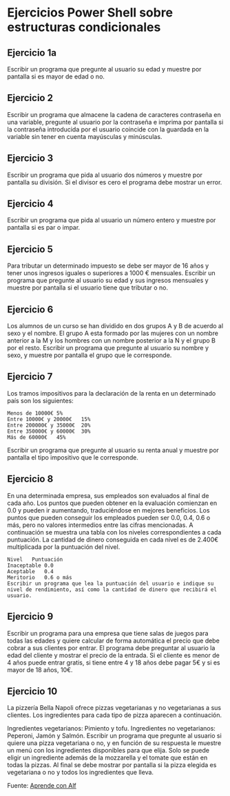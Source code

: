 # Ejercicios Power Shell sobre estructuras condicionales

## Ejercicio 1a
Escribir un programa que pregunte al usuario su edad y muestre por pantalla si es mayor de edad o no.

## Ejercicio 2
Escribir un programa que almacene la cadena de caracteres contraseña en una variable, pregunte al usuario por la contraseña e imprima por pantalla si la contraseña introducida por el usuario coincide con la guardada en la variable sin tener en cuenta mayúsculas y minúsculas.

## Ejercicio 3
Escribir un programa que pida al usuario dos números y muestre por pantalla su división. Si el divisor es cero el programa debe mostrar un error.

## Ejercicio 4
Escribir un programa que pida al usuario un número entero y muestre por pantalla si es par o impar.

## Ejercicio 5
Para tributar un determinado impuesto se debe ser mayor de 16 años y tener unos ingresos iguales o superiores a 1000 € mensuales. Escribir un programa que pregunte al usuario su edad y sus ingresos mensuales y muestre por pantalla si el usuario tiene que tributar o no.

## Ejercicio 6
Los alumnos de un curso se han dividido en dos grupos A y B de acuerdo al sexo y el nombre. El grupo A esta formado por las mujeres con un nombre anterior a la M y los hombres con un nombre posterior a la N y el grupo B por el resto. Escribir un programa que pregunte al usuario su nombre y sexo, y muestre por pantalla el grupo que le corresponde.

## Ejercicio 7
Los tramos impositivos para la declaración de la renta en un determinado país son los siguientes:

```Renta	Tipo impositivo
Menos de 10000€	5%
Entre 10000€ y 20000€	15%
Entre 200000€ y 35000€	20%
Entre 350000€ y 60000€	30%
Más de 60000€	45%
```

Escribir un programa que pregunte al usuario su renta anual y muestre por pantalla el tipo impositivo que le corresponde.

## Ejercicio 8
En una determinada empresa, sus empleados son evaluados al final de cada año. Los puntos que pueden obtener en la evaluación comienzan en 0.0 y pueden ir aumentando, traduciéndose en mejores beneficios. Los puntos que pueden conseguir los empleados pueden ser 0.0, 0.4, 0.6 o más, pero no valores intermedios entre las cifras mencionadas. A continuación se muestra una tabla con los niveles correspondientes a cada puntuación. La cantidad de dinero conseguida en cada nivel es de 2.400€ multiplicada por la puntuación del nivel.

```
Nivel	Puntuación
Inaceptable	0.0
Aceptable	0.4
Meritorio	0.6 o más
Escribir un programa que lea la puntuación del usuario e indique su nivel de rendimiento, así como la cantidad de dinero que recibirá el usuario.
```

## Ejercicio 9
Escribir un programa para una empresa que tiene salas de juegos para todas las edades y quiere calcular de forma automática el precio que debe cobrar a sus clientes por entrar. El programa debe preguntar al usuario la edad del cliente y mostrar el precio de la entrada. Si el cliente es menor de 4 años puede entrar gratis, si tiene entre 4 y 18 años debe pagar 5€ y si es mayor de 18 años, 10€.

## Ejercicio 10
La pizzería Bella Napoli ofrece pizzas vegetarianas y no vegetarianas a sus clientes. Los ingredientes para cada tipo de pizza aparecen a continuación.

Ingredientes vegetarianos: Pimiento y tofu.
Ingredientes no vegetarianos: Peperoni, Jamón y Salmón.
Escribir un programa que pregunte al usuario si quiere una pizza vegetariana o no, y en función de su respuesta le muestre un menú con los ingredientes disponibles para que elija. Solo se puede eligir un ingrediente además de la mozzarella y el tomate que están en todas la pizzas. Al final se debe mostrar por pantalla si la pizza elegida es vegetariana o no y todos los ingredientes que lleva.

Fuente: [Aprende con Alf](http://aprendeconalf.es/)